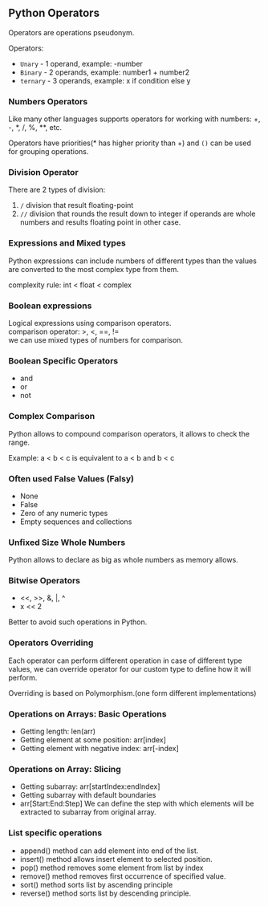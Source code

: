 ## Python Operators

Operators are operations pseudonym.

Operators:
* `Unary` - 1 operand, example: -number
* `Binary` - 2 operands, example: number1 + number2
* `ternary` - 3 operands, example: x if condition else y

### Numbers Operators
Like many other languages supports operators for working with numbers: +, -, *, /, %, **, etc.

Operators have priorities(* has higher priority than +) and `()` can be used for grouping operations.

### Division Operator
There are 2 types of division:
1. `/` division that result floating-point
2. `//` division that rounds the result down to integer if operands are whole numbers and results floating point in
other case.

### Expressions and Mixed types
Python expressions can include numbers of different types than the values are converted to the most complex type from them.

complexity rule: int < float < complex

### Boolean expressions
Logical expressions using comparison operators. \
comparison operator: >, <, ==, != \
we can use mixed types of numbers for comparison.

### Boolean Specific Operators
* and
* or 
* not

### Complex Comparison
Python allows to compound comparison operators, it allows to check the range.

Example: a < b < c is equivalent to a < b and b < c

### Often used False Values (Falsy)
* None
* False
* Zero of any numeric types
* Empty sequences and collections

### Unfixed Size Whole Numbers
Python allows to declare as big as whole numbers as memory allows.

### Bitwise Operators 
* <<, >>, &, |, ^
* x << 2

Better to avoid such operations in Python.

### Operators Overriding
Each operator can perform different operation in case of different type values, we can override operator for our custom type to define how it will perform.

Overriding is based on Polymorphism.(one form different implementations)

### Operations on Arrays: Basic Operations
* Getting length: len(arr)
* Getting element at some position: arr[index]
* Getting element with negative index: arr[-index]

### Operations on Array: Slicing
* Getting subarray: arr[startIndex:endIndex]
* Getting subarray with default boundaries
* arr[Start:End:Step]
We can define the step with which elements will be extracted to subarray from original array.

### List specific operations
* append() method can add element into end of the list.
* insert() method allows insert element to selected position.
* pop() method removes some element from list by index
* remove() method removes first occurrence of specified value.
* sort() method sorts list by ascending principle
* reverse() method sorts list by descending principle. 